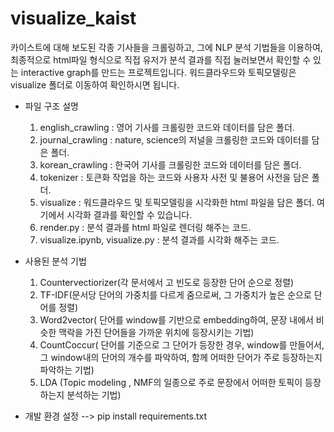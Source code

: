 # visualize_kaist

카이스트에 대해 보도된 각종 기사들을 크롤링하고, 그에 NLP 분석 기법들을 이용하여, 최종적으로 html파일 형식으로 직접 유저가 분석 결과를 직접 눌러보면서 확인할 수 있는 interactive graph를 만드는 프로젝트입니다. 워드클라우드와 토픽모델링은 visualize 폴더로 이동하여 확인하시면 됩니다.

- 파일 구조 설명
    1. english_crawling : 영어 기사를 크롤링한 코드와 데이터를 담은 폴더.
    2. journal_crawling : nature, science의 저널을 크롤링한 코드와 데이터를 담은 폴더.
    3. korean_crawling : 한국어 기사를 크롤링한 코드와 데이터를 담은 폴더.
    4. tokenizer : 토큰화 작업을 하는 코드와 사용자 사전 및 불용어 사전을 담은 폴더.
    5. visualize : 워드클라우드 및 토픽모델링을 시각화한 html 파일을 담은 폴더. 여기에서 시각화 결과를 확인할 수 있습니다.
    6. render.py : 분석 결과를 html 파일로 렌더링 해주는 코드.
    7. visualize.ipynb, visualize.py : 분석 결과를 시각화 해주는 코드.

- 사용된 분석 기법
  1. Countervectiorizer(각 문서에서 고 빈도로 등장한 단어 순으로 정렬)
  2. TF-IDF(문서당 단어의 가중치를 다르게 줌으로써, 그 가중치가 높은 순으로 단어를 정렬) 
  3. Word2vector( 단어를 window를 기반으로 embedding하여, 문장 내에서 비슷한 맥락을 가진 단어들을 가까운 위치에 등장시키는 기법) 
  4. CountCoccur( 단어를 기준으로 그 단어가 등장한 경우, window를 만들어서, 그 window내의 단어의 개수를 파악하여, 함께 어떠한 단어가 주로 등장하는지 파악하는 기법) 
  5. LDA (Topic modeling , NMF의 일종으로 주로 문장에서 어떠한 토픽이 등장하는지 분석하는 기법) 
 

- 개발 환경 설정
--> pip install requirements.txt
 